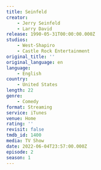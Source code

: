 ```yaml
---
title: Seinfeld
creator:
    - Jerry Seinfeld
    - Larry David
release: 1990-05-31T00:00:00.000Z
studios:
    - West-Shapiro
    - Castle Rock Entertainment
original_title: ''
original_language: en
language:
    - English
country:
    - United States
length: 22
genre:
    - Comedy
format: Streaming
service: iTunes
venue: Home
rating: ''
revisit: false
tmdb_id: 1400
media: TV Show
date: 2022-06-04T23:57:00.000Z
episode: 2
season: 1
---
```

